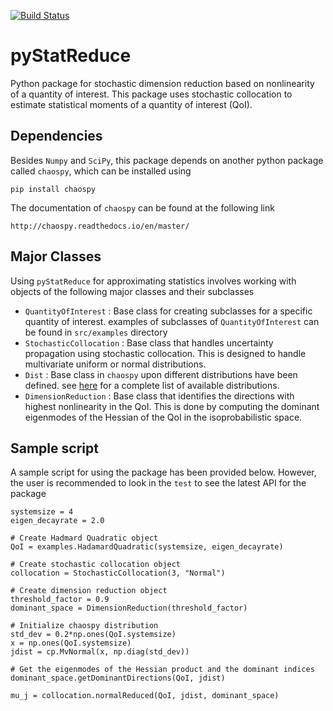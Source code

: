 [![Build Status](https://travis-ci.com/OptimalDesignLab/pyStatReduce.svg?token=JPqRTsysF2SsyyyaMr8K&branch=master)](https://travis-ci.com/OptimalDesignLab/pyStatReduce)

# pyStatReduce

Python package for stochastic dimension reduction based on nonlinearity of a
quantity of interest. This package uses stochastic collocation to estimate
statistical moments of a quantity of interest (QoI).

## Dependencies
Besides `Numpy` and `SciPy`, this package depends on another python package
called `chaospy`, which can be installed using

```
pip install chaospy
```

The documentation of `chaospy` can be found at the following link
```
http://chaospy.readthedocs.io/en/master/
```

## Major Classes

Using `pyStatReduce` for approximating statistics involves working with objects
of the following major classes and their subclasses

* `QuantityOfInterest` : Base class for creating subclasses for a specific
  quantity of interest. examples of subclasses of `QuantityOfInterest` can be
  found in `src/examples` directory
* `StochasticCollocation` : Base class that handles uncertainty propagation
  using stochastic collocation. This is designed to handle multivariate uniform
  or normal distributions.
* `Dist` : Base class in `chaospy` upon different distributions have been defined.
  see [here](http://chaospy.readthedocs.io/en/master/distributions.html) for a
  complete list of available distributions.
* `DimensionReduction` : Base class that identifies the directions with highest
  nonlinearity in the QoI. This is done by computing the dominant eigenmodes of
  the Hessian of the QoI in the isoprobabilistic space.

## Sample script

A sample script for using the package has been provided below. However, the user
is recommended to look in the `test` to see the latest API for the package

```
systemsize = 4
eigen_decayrate = 2.0

# Create Hadmard Quadratic object
QoI = examples.HadamardQuadratic(systemsize, eigen_decayrate)

# Create stochastic collocation object
collocation = StochasticCollocation(3, "Normal")

# Create dimension reduction object
threshold_factor = 0.9
dominant_space = DimensionReduction(threshold_factor)

# Initialize chaospy distribution
std_dev = 0.2*np.ones(QoI.systemsize)
x = np.ones(QoI.systemsize)
jdist = cp.MvNormal(x, np.diag(std_dev))

# Get the eigenmodes of the Hessian product and the dominant indices
dominant_space.getDominantDirections(QoI, jdist)

mu_j = collocation.normalReduced(QoI, jdist, dominant_space)
```
